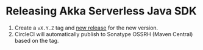 # Releasing Akka Serverless Java SDK

1. Create a `vX.Y.Z` tag and [new release](https://github.com/akkaserverless-java-sdk/releases/new) for the new version.
2. CircleCI will automatically publish to Sonatype OSSRH (Maven Central) based on the tag.
